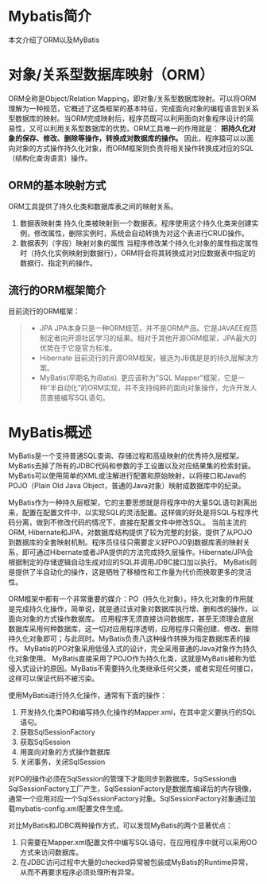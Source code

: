 # Mybatis简介

本文介绍了ORM以及MyBatis

# 对象/关系型数据库映射（ORM）

ORM全称是Object/Relation Mapping，即对象/关系型数据库映射。可以将ORM理解为一种规范，它概述了这类框架的基本特征，完成面向对象的编程语言到关系型数据库的映射。当ORM完成映射后，程序员既可以利用面向对象程序设计的简易性，又可以利用关系型数据库的优势。ORM工具唯一的作用就是： **把持久化对象的保存、修改、删除等操作，转换成对数据库的操作。** 因此，程序猿可以以面向对象的方式操作持久化对象，而ORM框架则负责将相关操作转换成对应的SQL（结构化查询语言）操作。


## ORM的基本映射方式

ORM工具提供了持久化类和数据库表之间的映射关系。

1. 数据表映射类 持久化类被映射到一个数据表。程序使用这个持久化类来创建实例，修改属性，删除实例时，系统会自动转换为对这个表进行CRUD操作。
2. 数据表列（字段）映射对象的属性 当程序修改某个持久化对象的属性指定属性时（持久化实例映射到数据行），ORM将会将其转换成对对应数据表中指定的数据行、指定列的操作。


## 流行的ORM框架简介

目前流行的ORM框架：

> - JPA JPA本身只是一种ORM规范，并不是ORM产品。它是JAVAEE规范制定者向开源社区学习的结果。相对于其他开源ORM框架，JPA最大的优势在于它是官方标准。
> - Hibernate 目前流行的开源ORM框架，被选为JB偶是是的持久层解决方案。
> - MyBatis(早期名为iBatis). 更应该称为"SQL Mapper"框架，它是一种“半自动化”的ORM实现，并不支持纯粹的面向对象操作，允许开发人员直接编写SQL语句。


# MyBatis概述

MyBatis是一个支持普通SQL查询、存储过程和高级映射的优秀持久层框架。MyBatis去掉了所有的JDBC代码和参数的手工设置以及对应结果集的检索封装。MyBatis可以使用简单的XML或注解进行配置和原始映射，以将接口和Java的POJO（Plain Old Java Object，普通的Java对象）映射成数据库中的纪录。

MyBatis作为一种持久层框架，它的主要思想就是将程序中的大量SQL语句剥离出来，配置在配置文件中，以实现SQL的灵活配置。这样做的好处是将SQL与程序代码分离，做到不修改代码的情况下，直接在配置文件中修改SQL。 当前主流的ORM, Hibernate和JPA，对数据库结构提供了较为完整的封装，提供了从POJO到数据库的全套映射机制。程序员往往只需要定义好POJO到数据库表的映射关系，即可通过Hibernate或者JPA提供的方法完成持久层操作。Hibernate/JPA会根据制定的存储逻辑自动生成对应的SQL并调用JDBC接口加以执行。 MyBatis则是提供了半自动化的操作，这是牺牲了移植性和工作量为代价而换取更多的灵活性。

ORM框架中都有一个非常重要的媒介：PO（持久化对象）。持久化对象的作用就是完成持久化操作，简单说，就是通过该对象对数据库执行增、删和改的操作，以面向对象的方式操作数据库。 应用程序无须直接访问数据库，甚至无须理会底层数据库采用何种数据库，这一切对应用程序透明，应用程序只需创建、修改、删除持久化对象即可；与此同时。MyBatis负责八这种操作转换为指定数据库表的操作。 MyBatis的PO对象采用低侵入式的设计，完全采用普通的Java对象作为持久化对象使用。 MyBatis直接采用了POJO作为持久化类，这就是MyBatis被称为低侵入式设计的原因。MyBatis不需要持久化类继承任何父类，或者实现任何接口，这样可以保证代码不被污染。

 使用MyBatis进行持久化操作，通常有下面的操作：

 1. 开发持久化类PO和编写持久化操作的Mapper.xml，在其中定义要执行的SQL语句。
 2. 获取SqlSessionFactory
 3. 获取SqlSession
 4. 用面向对象的方式操作数据库
 5. 关闭事务，关闭SqlSession

 对PO的操作必须在SqlSession的管理下才能同步到数据库。SqlSession由SqlSessionFactory工厂产生，SqlSessionFactory是数据库编译后的内存镜像，通常一个应用对应一个SqlSessionFactory对象。SqlSessionFactory对象通过加载mybatis-config.xml配置文件生成。

 对比MyBatis和JDBC两种操作方式，可以发现MyBatis的两个显著优点：

 1. 只需要在Mapper.xml配置文件中编写SQL语句，在应用程序中就可以采用OO方式来访问数据库。
 2. 在JDBC访问过程中大量的checked异常被包装成MyBatis的Runtime异常，从而不再要求程序必须处理所有异常。
